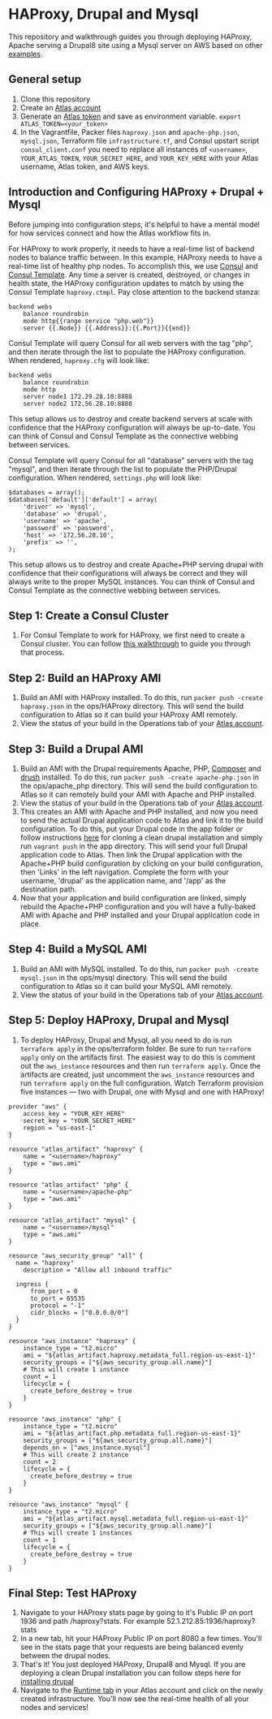 HAProxy, Drupal and Mysql
===================
This repository and walkthrough guides you through deploying HAProxy, Apache serving a Drupal8 site using a Mysql server on AWS based on other [examples](https://github.com/hashicorp/atlas-examples).

General setup
-------------
1. Clone this repository
2. Create an [Atlas account](https://atlas.hashicorp.com/account/new?utm_source=github&utm_medium=examples&utm_campaign=haproxy-drupal8-mysql)
3. Generate an [Atlas token](https://atlas.hashicorp.com/settings/tokens) and save as environment variable. 
`export ATLAS_TOKEN=<your_token>`
4. In the Vagrantfile, Packer files `haproxy.json` and `apache-php.json`, `mysql.json`, Terraform file `infrastructure.tf`, and Consul upstart script `consul_client.conf` you need to replace all instances of `<username>`,  `YOUR_ATLAS_TOKEN`, `YOUR_SECRET_HERE`, and `YOUR_KEY_HERE` with your Atlas username, Atlas token, and AWS keys.

Introduction and Configuring HAProxy + Drupal + Mysql
-----------------------------------------------
Before jumping into configuration steps, it's helpful to have a mental model for how services connect and how the Atlas workflow fits in. 

For HAProxy to work properly, it needs to have a real-time list of backend nodes to balance traffic between. In this example, HAProxy needs to have a real-time list of healthy php nodes. To accomplish this, we use [Consul](https://consul.io) and [Consul Template](https://github.com/hashicorp/consul-template). Any time a server is created, destroyed, or changes in health state, the HAProxy configuration updates to match by using the Consul Template `haproxy.ctmpl`. Pay close attention to the backend stanza:

```
backend webs
    balance roundrobin
    mode http{{range service "php.web"}}
    server {{.Node}} {{.Address}}:{{.Port}}{{end}}
```

Consul Template will query Consul for all web servers with the tag "php", and then iterate through the list to populate the HAProxy configuration. When rendered, `haproxy.cfg` will look like:

```
backend webs
    balance roundrobin
    mode http
    server node1 172.29.28.10:8888
    server node2 172.56.28.10:8888
```
This setup allows us to destroy and create backend servers at scale with confidence that the HAProxy configuration will always be up-to-date. You can think of Consul and Consul Template as the connective webbing between services. 

Consul Template will query Consul for all "database" servers with the tag "mysql", and then iterate through the list to populate the PHP/Drupal configuration. When rendered, `settings.php` will look like:

```
$databases = array();
$databases['default']['default'] = array(
    'driver' => 'mysql',
    'database' => 'drupal',
    'username' => 'apache',
    'password' => 'password',
    'host' => '172.56.28.10',
    'prefix' => '',
);
```
This setup allows us to destroy and create Apache+PHP serving drupal with confidence that their configurations will always be correct and they will always write to the proper MySQL instances. You can think of Consul and Consul Template as the connective webbing between services. 

Step 1: Create a Consul Cluster
-------------------------
1. For Consul Template to work for HAProxy, we first need to create a Consul cluster. You can follow [this walkthrough](https://github.com/hashicorp/atlas-examples/tree/master/consul) to guide you through that process. 

Step 2: Build an HAProxy AMI
----------------------------
1. Build an AMI with HAProxy installed. To do this, run `packer push -create haproxy.json` in the ops/HAProxy directory. This will send the build configuration to Atlas so it can build your HAProxy AMI remotely. 
2. View the status of your build in the Operations tab of your [Atlas account](atlas.hashicorp.com/operations).

Step 3: Build a Drupal AMI
--------------------------
1. Build an AMI with the Drupal requirements Apache, PHP, [Composer](https://getcomposer.org/) and [drush](http://www.drush.org/en/master/) installed. To do this, run `packer push -create apache-php.json` in the ops/apache_php directory. This will send the build configuration to Atlas so it can remotely build your AMI with Apache and PHP installed.
2. View the status of your build in the Operations tab of your [Atlas account](atlas.hashicorp.com/operations).
3. This creates an AMI with Apache and PHP installed, and now you need to send the actual Drupal application code to Atlas and link it to the build configuration. To do this, put your Drupal code in the app folder or follow instructions [here](https://www.drupal.org/project/drupal/git-instructions) for cloning a clean drupal installation and simply run `vagrant push` in the app directory. This will send your full Drupal application code to Atlas. Then link the Drupal application with the Apache+PHP build configuration by clicking on your build configuration, then 'Links' in the left navigation. Complete the form with your username, 'drupal' as the application name, and '/app' as the destination path.
4. Now that your application and build configuration are linked, simply rebuild the Apache+PHP configuration and you will have a fully-baked AMI with Apache and PHP installed and your Drupal application code in place.

Step 4: Build a MySQL AMI
-------------------------
1. Build an AMI with MySQL installed. To do this, run `packer push -create mysql.json` in the ops/mysql directory. This will send the build configuration to Atlas so it can build your MySQL AMI remotely. 
2. View the status of your build in the Operations tab of your [Atlas account](atlas.hashicorp.com/operations).

Step 5: Deploy HAProxy, Drupal and Mysql
----------------------------------------
1. To deploy HAProxy, Drupal and Mysql, all you need to do is run `terraform apply` in the ops/terraform folder. Be sure to run `terraform apply` only on the artifacts first. The easiest way to do this is comment out the `aws_instance` resources and then run `terraform apply`. Once the artifacts are created, just uncomment the `aws_instance` resources and run `terraform apply` on the full configuration. Watch Terraform provision five instances — two with Drupal, one with Mysql and one with HAProxy! 

```
provider "aws" {
    access_key = "YOUR_KEY_HERE"
    secret_key = "YOUR_SECRET_HERE"
    region = "us-east-1"
}

resource "atlas_artifact" "haproxy" {
    name = "<username>/haproxy"
    type = "aws.ami"
}

resource "atlas_artifact" "php" {
    name = "<username>/apache-php"
    type = "aws.ami"
}

resource "atlas_artifact" "mysql" {
    name = "<username>/mysql"
    type = "aws.ami"
}

resource "aws_security_group" "all" {
  name = "haproxy"
    description = "Allow all inbound traffic"

  ingress {
      from_port = 0
      to_port = 65535
      protocol = "-1"
      cidr_blocks = ["0.0.0.0/0"]
  }
}

resource "aws_instance" "haproxy" {
    instance_type = "t2.micro"
    ami = "${atlas_artifact.haproxy.metadata_full.region-us-east-1}"
    security_groups = ["${aws_security_group.all.name}"]
    # This will create 1 instance
    count = 1
    lifecycle = {
      create_before_destroy = true  
    }
}

resource "aws_instance" "php" {
    instance_type = "t2.micro"  
    ami = "${atlas_artifact.php.metadata_full.region-us-east-1}"
    security_groups = ["${aws_security_group.all.name}"]
    depends_on = ["aws_instance.mysql"]
    # This will create 2 instance
    count = 2
    lifecycle = {
      create_before_destroy = true
    }
}

resource "aws_instance" "mysql" {
    instance_type = "t2.micro"
    ami = "${atlas_artifact.mysql.metadata_full.region-us-east-1}"
    security_groups = ["${aws_security_group.all.name}"]
    # This will create 1 instances
    count = 1
    lifecycle = {
      create_before_destroy = true  
    }
}
```

Final Step: Test HAProxy
------------------------
1. Navigate to your HAProxy stats page by going to it's Public IP on port 1936 and path /haproxy?stats. For example 52.1.212.85:1936/haproxy?stats
2. In a new tab, hit your HAProxy Public IP on port 8080 a few times. You'll see in the stats page that your requests are being balanced evenly between the drupal nodes. 
3. That's it! You just deployed HAProxy, Drupal8 and Mysql. If you are deploying a clean Drupal installation you can follow steps here for [installing drupal](https://www.drupal.org/documentation/install)
4. Navigate to the [Runtime tab](https://atlas.hashicorp.com/runtime) in your Atlas account and click on the newly created infrastructure. You'll now see the real-time health of all your nodes and services!
